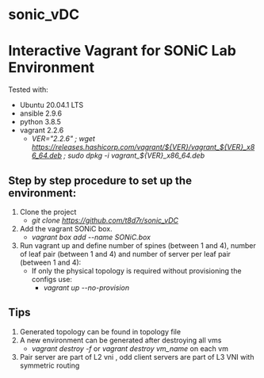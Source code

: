 # sonic_vDC
# Interactive Vagrant for SONiC Lab Environment
Tested with:
   * Ubuntu 20.04.1 LTS
   * ansible 2.9.6
   * python 3.8.5 
   * vagrant 2.2.6
      * *VER="2.2.6" ; wget https://releases.hashicorp.com/vagrant/${VER}/vagrant_${VER}_x86_64.deb ; sudo dpkg -i vagrant_${VER}_x86_64.deb*

## Step by step procedure to set up the environment: 
1. Clone the project
   * *git clone https://github.com/t8d7r/sonic_vDC*
2. Add the vagrant SONiC box.
   * *vagrant box add --name SONiC.box*
3. Run vagrant up and define number of spines (between 1 and 4), number of leaf pair (between 1 and 4) and number of server per leaf pair (between 1 and 4):
   * If only the physical topology is required without provisioning the configs use:
       * *vagrant up --no-provision*

## Tips 
1. Generated topology can be found in topology file
2. A new environment can be generated after destroying all vms 
   * *vagrant destroy -f* or *vagrant destroy vm_name* on each vm
3. Pair server are part of L2 vni , odd client servers are part of L3 VNI with symmetric routing 

